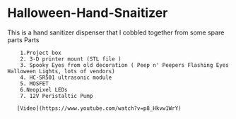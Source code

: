 # Halloween-Hand-Snaitizer
 This is a hand sanitizer dispenser that I cobbled together from some spare parts 
 Parts
        
        1.Project box
        2. 3-D printer mount (STL file )
        3. Spooky Eyes from old decoration ( Peep n' Peepers Flashing Eyes Halloween Lights, lots of vendors)
        4. HC-SR501 ultrasonic module
        5. MOSFET 
        6.Neopixel LEDs
        7. 12V Peristaltic Pump
        
       [Video](https://www.youtube.com/watch?v=p8_Hkvw1WrY)
